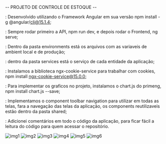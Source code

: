 -- PROJETO DE CONTROLE DE ESTOQUE --

: Desenvolvido utilizando o Framework Angular em sua versão npm install -g @angular/cli@15.1.4;

: Sempre rodar primeiro a API, npm run dev, e depois rodar o Frontend, ng serve;

: Dentro da pasta environments está os arquivos com as variaveis de ambient local e de produção;

: dentro da pasta services está o serviço de cada entidade da aplicação;

: Instalamos a biblioteca ngx-cookie-service para trabalhar com cookies, npm install ngx-cookie-service@15.0.0;

: Para implementar os graficos no projeto, instalamos o chart.js do primeng, npm install chart.js --save;

: Implementamos o component toolbar navigation para utilizar em todas as telas, fara a navegação das telas da aplicação, os components reutilizaveis estão dentro da pasta shared;

: Adicionei comentários em todo o código da aplicação, para ficar fácil a leitura do código para quem acessar o repositório.

![img1](https://github.com/user-attachments/assets/8e345be9-51ae-4456-8681-5f68e452c4ae)
![img2](https://github.com/user-attachments/assets/93f3e186-0969-42c5-960a-2dc1a8e1e208)
![img3](https://github.com/user-attachments/assets/6a83c407-70a2-4ff8-8c9a-de41a73e1f31)
![img4](https://github.com/user-attachments/assets/6501cde7-995d-4fda-a1b4-5ec8862e5604)
![img5](https://github.com/user-attachments/assets/5830e353-4c0c-419e-ae87-3b6d89a8ed8c)
![img6](https://github.com/user-attachments/assets/c0694f04-40ec-42dc-a4c1-79e5e7982962)






